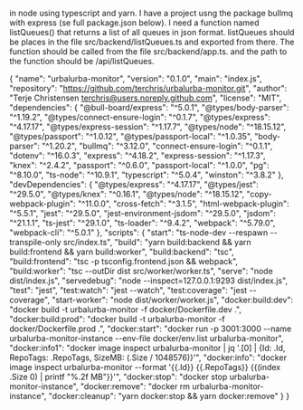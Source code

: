 in node using typescript and yarn. I have a project usng the package bullmq with express (se full package.json below).
I need a function named listQueues() that returns a list of all queues in json format.  listQueues should be places in the file src/backend/listQueues.ts and exported from there. 
The function should be called from the file src/backend/app.ts. and the path to the function should be /api/listQueues.

{
  "name": "urbalurba-monitor",
  "version": "0.1.0",
  "main": "index.js",
  "repository": "https://github.com/terchris/urbalurba-monitor.git",
  "author": "Terje Christensen <terchris@users.noreply.github.com>",
  "license": "MIT",
  "dependencies": {
    "@bull-board/express": "^5.0.1",
    "@types/body-parser": "^1.19.2",
    "@types/connect-ensure-login": "^0.1.7",
    "@types/express": "^4.17.17",
    "@types/express-session": "^1.17.7",
    "@types/node": "^18.15.12",
    "@types/passport": "^1.0.12",
    "@types/passport-local": "^1.0.35",
    "body-parser": "^1.20.2",
    "bullmq": "^3.12.0",
    "connect-ensure-login": "^0.1.1",
    "dotenv": "^16.0.3",
    "express": "^4.18.2",
    "express-session": "^1.17.3",
    "knex": "^2.4.2",
    "passport": "^0.6.0",
    "passport-local": "^1.0.0",
    "pg": "^8.10.0",
    "ts-node": "^10.9.1",
    "typescript": "^5.0.4",
    "winston": "^3.8.2"
  },
  "devDependencies": {
    "@types/express": "^4.17.17",
    "@types/jest": "^29.5.0",
    "@types/knex": "^0.16.1",
    "@types/node": "^18.15.12",
    "copy-webpack-plugin": "^11.0.0",
    "cross-fetch": "^3.1.5",
    "html-webpack-plugin": "^5.5.1",
    "jest": "^29.5.0",
    "jest-environment-jsdom": "^29.5.0",
    "jsdom": "^21.1.1",
    "ts-jest": "^29.1.0",
    "ts-loader": "^9.4.2",
    "webpack": "^5.79.0",
    "webpack-cli": "^5.0.1"
  },
  "scripts": {
    "start": "ts-node-dev --respawn --transpile-only src/index.ts",
    "build": "yarn build:backend && yarn build:frontend && yarn build:worker",
    "build:backend": "tsc",
    "build:frontend": "tsc -p tsconfig.frontend.json && webpack",
    "build:worker": "tsc --outDir dist src/worker/worker.ts",
    "serve": "node dist/index.js",
    "servedebug": "node --inspect=127.0.0.1:9293 dist/index.js",
    "test": "jest",
    "test:watch": "jest --watch",
    "test:coverage": "jest --coverage",
    "start-worker": "node dist/worker/worker.js",
    "docker:build:dev": "docker build -t urbalurba-monitor -f docker/Dockerfile.dev .",
    "docker:build:prod": "docker build -t urbalurba-monitor -f docker/Dockerfile.prod .",
    "docker:start": "docker run -p 3001:3000 --name urbalurba-monitor-instance --env-file docker/env.list urbalurba-monitor",
    "docker:info1": "docker image inspect urbalurba-monitor | jq '.[0] | {Id: .Id, RepoTags: .RepoTags, SizeMB: (.Size / 1048576)}'",
    "docker:info": "docker image inspect urbalurba-monitor --format '{{.Id}} {{.RepoTags}} {{(index .Size 0) | printf \"%.2f MB\"}}'",
    "docker:stop": "docker stop urbalurba-monitor-instance",
    "docker:remove": "docker rm urbalurba-monitor-instance",
    "docker:cleanup": "yarn docker:stop && yarn docker:remove"
  }
}
